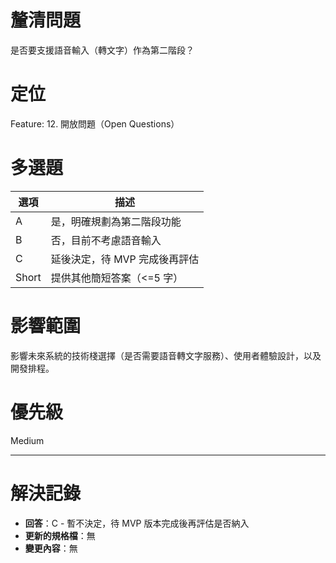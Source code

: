 # 釐清問題

是否要支援語音輸入（轉文字）作為第二階段？

# 定位

Feature: 12. 開放問題（Open Questions）

# 多選題

| 選項 | 描述 |
|---|---|
| A | 是，明確規劃為第二階段功能 |
| B | 否，目前不考慮語音輸入 |
| C | 延後決定，待 MVP 完成後再評估 |
| Short | 提供其他簡短答案（<=5 字）|

# 影響範圍

影響未來系統的技術棧選擇（是否需要語音轉文字服務）、使用者體驗設計，以及開發排程。

# 優先級

Medium

---
# 解決記錄

- **回答**：C - 暫不決定，待 MVP 版本完成後再評估是否納入
- **更新的規格檔**：無
- **變更內容**：無
